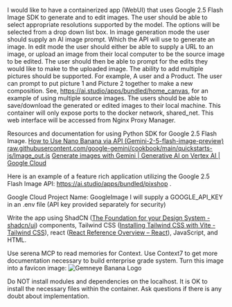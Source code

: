 I would like to have a containerized app (WebUI) that uses Google 2.5 Flash Image SDK to generate and to edit images.
The user should be able to select appropriate resolutions supported by the model. The options will be selected from a drop down list box.
In image generation mode the user should supply an AI image prompt. Which the API will use to generate an image.
In edit mode the user should either be able to supply a URL to an image, or upload an image from their local computer to be the source image to be edited.  The user should then be able to prompt for the edits they would like to make to the uploaded image.  The ability to add multiple pictures should be supported.  For example, A user and a Product.  The user can prompt to put picture 1 and Picture 2 together to make a new composition.  See, https://ai.studio/apps/bundled/home_canvas, for an example of using multiple source images.
The users should be able to save/download the generated or edited images to their local machine.
This container will only expose ports to the docker network, shared_net.
This web interface will be accessed from Nginx Proxy Manager.

Resources and documentation for using Python SDK for Google 2.5 Flash Image.
[How to Use Nano Banana via API (Gemini-2-5-flash-image-preview)](https://apidog.com/blog/nano-banana-via-api/)
[raw.githubusercontent.com/google-gemini/cookbook/main/quickstarts-js/Image_out.js](https://raw.githubusercontent.com/google-gemini/cookbook/main/quickstarts-js/Image_out.js)
[Generate images with Gemini | Generative AI on Vertex AI | Google Cloud](https://cloud.google.com/vertex-ai/generative-ai/docs/multimodal/image-generation#googlegenaisdk_imggen_mmflash_with_txt-python_genai_sdk)

Here is an example of a feature rich application utilizing the Google 2.5 Flash Image API:  https://ai.studio/apps/bundled/pixshop .

Google Cloud Project Name: GoogleImage
I will supply a GOOGLE_API_KEY in an .env file
(API key provided separately for security)

Write the app using ShadCN ([The Foundation for your Design System - shadcn/ui](https://ui.shadcn.com/)) components, Tailwind CSS ([Installing Tailwind CSS with Vite - Tailwind CSS](https://tailwindcss.com/docs/installation/using-vite)), react ([React Reference Overview – React](https://react.dev/reference/react)), JavaScript, and HTML.

Use serena MCP to read memories for Context.
Use Context7 to get more documentation necessary to build enterprise grade system.
Turn this image into a favicon image: ![Gemneye Banana Logo](https://snipshot.io/wlHDlHC.jpg)

Do NOT install modules and dependencies on the localhost.  It is OK to install the necessary files within the container.
Ask questions if there is any doubt about implementation.

